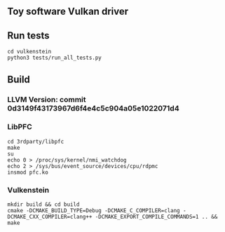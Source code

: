 ## Toy software Vulkan driver

## Run tests
```console
cd vulkenstein
python3 tests/run_all_tests.py
```

## Build
### LLVM Version: commit 0d3149f43173967d6f4e4c5c904a05e1022071d4
### LibPFC
```console
cd 3rdparty/libpfc
make
su
echo 0 > /proc/sys/kernel/nmi_watchdog
echo 2 > /sys/bus/event_source/devices/cpu/rdpmc
insmod pfc.ko
```
### Vulkenstein
```console
mkdir build && cd build
cmake -DCMAKE_BUILD_TYPE=Debug -DCMAKE_C_COMPILER=clang -DCMAKE_CXX_COMPILER=clang++ -DCMAKE_EXPORT_COMPILE_COMMANDS=1 .. && make
```
